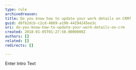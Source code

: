 ```yaml
---
type: rule
archivedreason: 
title: Do you know how to update your work details on CRM?
guid: d6fb2dcb-c2cd-4869-a190-44294245ee3c
uri: do-you-know-how-to-update-your-work-details-on-crm
created: 2018-01-05T01:27:58.0000000Z
authors: []
related: []
redirects: []

---
```



Enter Intro Text
<br><excerpt class='endintro'></excerpt><br>



